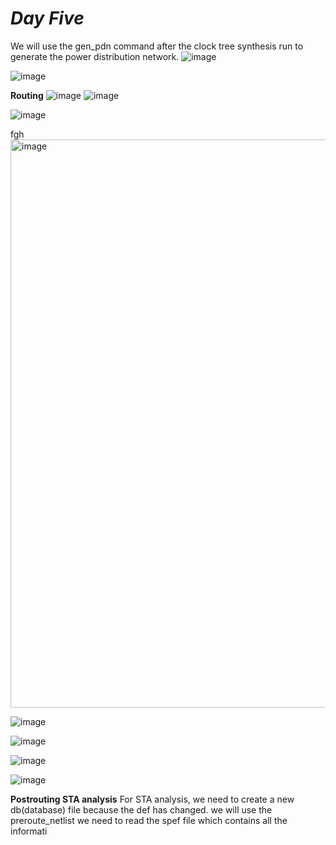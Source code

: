 # *Day Five*
We will use the  gen_pdn command after the clock tree synthesis run to generate the power distribution network.
![image](https://github.com/piyushk246/Digital_VLSI_SoC_Design_And_Planning/assets/65733681/06066d64-8830-4610-8bf2-6f4acd1d473f)

![image](https://github.com/piyushk246/Digital_VLSI_SoC_Design_And_Planning/assets/65733681/43620921-14bb-40bd-92c0-b8772ca804f8)


**Routing**
![image](https://github.com/piyushk246/Digital_VLSI_SoC_Design_And_Planning/assets/65733681/05947228-e9c7-4dc9-b7bf-bed6d30c2aa8)
![image](https://github.com/piyushk246/Digital_VLSI_SoC_Design_And_Planning/assets/65733681/bbae9ad8-b2b1-4bfd-a1e9-d80ddb19b722)

![image](https://github.com/piyushk246/Digital_VLSI_SoC_Design_And_Planning/assets/65733681/685ed5cb-e0ee-40aa-ad8c-3eef7a3f311b)

fgh
<img width="909" alt="image" src="https://github.com/piyushk246/Digital_VLSI_SoC_Design_And_Planning/assets/65733681/1353fc48-53a8-40ac-afaf-b9e89acc2c9e">


![image](https://github.com/piyushk246/Digital_VLSI_SoC_Design_And_Planning/assets/65733681/610d4e78-33a6-4e4b-80a9-ed0d806086f2)

![image](https://github.com/piyushk246/Digital_VLSI_SoC_Design_And_Planning/assets/65733681/2491e94f-e021-43e6-a53f-0bbae57e5c33)

![image](https://github.com/piyushk246/Digital_VLSI_SoC_Design_And_Planning/assets/65733681/3c367275-f4b0-413e-ab60-df093a1e48cc)

![image](https://github.com/piyushk246/Digital_VLSI_SoC_Design_And_Planning/assets/65733681/3eb157cb-dcc0-46b1-9308-7425108a8920)

**Postrouting STA analysis**
For STA analysis,
we need to create a new db(database) file because the def has changed.
we will use the preroute_netlist
we need to read the spef file which contains all the informati
